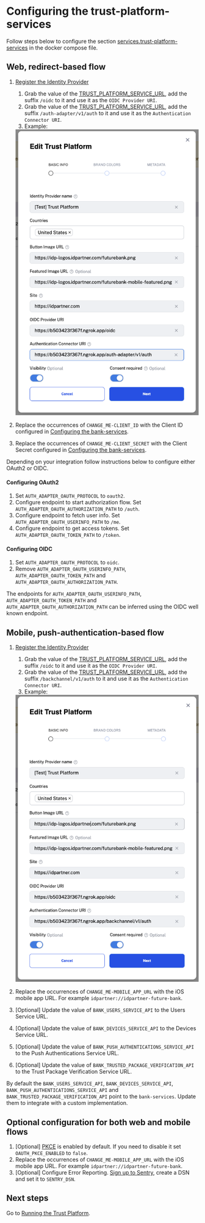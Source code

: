 # Configuring the trust-platform-services

Follow steps below to configure the section [services.trust-platform-services](../docker-compose.yml) in the docker compose file.

## Web, redirect-based flow
1. [Register the Identity Provider](https://docs.idpartner.com/documentation/identity-provider-user-guide/registering-the-trust-platform)
   1. Grab the value of the [TRUST_PLATFORM_SERVICE_URL](../docker-compose.yml), add the suffix `/oidc` to it and use it as the `OIDC Provider URI`.
   1. Grab the value of the [TRUST_PLATFORM_SERVICE_URL](../docker-compose.yml), add the suffix `/auth-adapter/v1/auth` to it and use it as the `Authentication Connector URI`.
   1. Example:
   <img width="537" alt="image" src="./trust-platform-configuration-web.png">

1. Replace the occurrences of `CHANGE_ME-CLIENT_ID` with the Client ID configured in [Configuring the bank-services](configuring-bank-services.md).
1. Replace the occurrences of `CHANGE_ME-CLIENT_SECRET` with the Client Secret configured in [Configuring the bank-services](configuring-bank-services.md).

Depending on your integration follow instructions below to configure either OAuth2 or OIDC.

#### Configuring OAuth2
1. Set `AUTH_ADAPTER_OAUTH_PROTOCOL` to `oauth2`.
1. Configure endpoint to start authorization flow. Set `AUTH_ADAPTER_OAUTH_AUTHORIZATION_PATH` to `/auth`.
1. Configure endpoint to fetch user info. Set `AUTH_ADAPTER_OAUTH_USERINFO_PATH` to `/me`.
1. Configure endpoint to get access tokens. Set `AUTH_ADAPTER_OAUTH_TOKEN_PATH` to `/token`.

#### Configuring OIDC
1. Set `AUTH_ADAPTER_OAUTH_PROTOCOL` to `oidc`.
1. Remove `AUTH_ADAPTER_OAUTH_USERINFO_PATH`, `AUTH_ADAPTER_OAUTH_TOKEN_PATH` and `AUTH_ADAPTER_OAUTH_AUTHORIZATION_PATH`.

The endpoints for `AUTH_ADAPTER_OAUTH_USERINFO_PATH`, `AUTH_ADAPTER_OAUTH_TOKEN_PATH` and `AUTH_ADAPTER_OAUTH_AUTHORIZATION_PATH` can be inferred using the OIDC well known endpoint.

## Mobile, push-authentication-based flow
1. [Register the Identity Provider](https://docs.idpartner.com/documentation/identity-provider-user-guide/registering-the-trust-platform)
   1. Grab the value of the [TRUST_PLATFORM_SERVICE_URL](../docker-compose.yml), add the suffix `/oidc` to it and use it as the `OIDC Provider URI`.
   1. Grab the value of the [TRUST_PLATFORM_SERVICE_URL](../docker-compose.yml), add the suffix `/backchannel/v1/auth` to it and use it as the `Authentication Connector URI`.
   1. Example:
   <img width="537" alt="image" src="./trust-platform-configuration-mobile.png">

1. Replace the occurrences of `CHANGE_ME-MOBILE_APP_URL` with the iOS mobile app URL. For example `idpartner://idpartner-future-bank`.
1. [Optional] Update the value of `BANK_USERS_SERVICE_API` to the Users Service URL.
1. [Optional] Update the value of `BANK_DEVICES_SERVICE_API` to the Devices Service URL.
1. [Optional] Update the value of `BANK_PUSH_AUTHENTICATIONS_SERVICE_API` to the Push Authentications Service URL.
1. [Optional] Update the value of `BANK_TRUSTED_PACKAGE_VERIFICATION_API` to the Trust Package Verification Service URL.

By default the `BANK_USERS_SERVICE_API`, `BANK_DEVICES_SERVICE_API`, `BANK_PUSH_AUTHENTICATIONS_SERVICE_API` and `BANK_TRUSTED_PACKAGE_VERIFICATION_API` point to the `bank-services`. Update them to integrate with a custom implementation.


## Optional configuration for both web and mobile flows
1. [Optional] [PKCE](https://oauth.net/2/pkce/#:~:text=PKCE%20(RFC%207636)%20is%20an,is%20using%20a%20client%20secret.) is enabled by default. If you need to disable it set `OAUTH_PKCE_ENABLED` to `false`.
1. Replace the occurrences of `CHANGE_ME-MOBILE_APP_URL` with the iOS mobile app URL. For example `idpartner://idpartner-future-bank`.
1. [Optional] Configure Error Reporting. [Sign up to Sentry](https://sentry.io/signup/), create a DSN and set it to `SENTRY_DSN`.

## Next steps
Go to [Running the Trust Platform](running-trust-platform.md).
